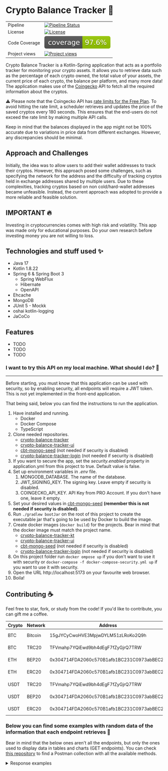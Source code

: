 # Crypto Balance Tracker :rocket:

|               |                                                                                                                                                                                         |
|---------------|-----------------------------------------------------------------------------------------------------------------------------------------------------------------------------------------|
| Pipeline      | [![Pipeline Status](https://github.com/lucasdistasi/crypto-balance-tracker-kt/actions/workflows/main.yml/badge.svg)](https://github.com/lucasdistasi/crypto-balance-tracker-kt/actions) |
| License       | [![License](https://img.shields.io/badge/License-GPLv3-blue.svg)](https://www.gnu.org/licenses/gpl-3.0)                                                                                 |
| Code Coverage | [![Code Coverage](https://github.com/lucasdistasi/crypto-balance-tracker-kt/blob/gh-pages/badges/jacoco.svg)](https://lucasdistasi.github.io/crypto-balance-tracker-kt/)                |
| Project views | [![Project views](https://hits.dwyl.com/lucasdistasi/crypto-balance-tracker-kt.svg)]()                                                                                                  |

Crypto Balance Tracker is a Kotlin-Spring application that acts as a portfolio tracker for monitoring your crypto
assets.
It allows you to retrieve data such as the percentage of each crypto owned, the total value of your assets,
the current price of each crypto, the balance per platform, and many more data! The application makes use of the
[Coingecko](https://www.coingecko.com) API to fetch all the required information about the cryptos.

:warning: Please note that the Coingecko API
has [rate limits for the Free Plan](https://www.coingecko.com/en/api/pricing).
To avoid hitting the rate limit, a scheduler retrieves and updates the price of the saved cryptos every 180 seconds.
This ensures that the end-users do not exceed the rate limit by making multiple API calls.

Keep in mind that the balances displayed in the app might not be 100% accurate due to variations in price data
from different exchanges. However, any discrepancies should be minimal.
<br>

## Approach and Challenges

Initially, the idea was to allow users to add their wallet addresses to track their cryptos. However, this approach
posed
some challenges, such as specifying the network for the address and the difficulty of tracking cryptos held in exchange
addresses shared by multiple users. Due to these complexities, tracking cryptos based on non cold/hard-wallet addresses
became unfeasible.
Instead, the current approach was adopted to provide a more reliable and feasible solution.
<br>

## IMPORTANT :fire:

Investing in cryptocurrencies comes with high risk and volatility. This app was made only for educational purposes.
Do your own research before investing money you are not willing to loss.

## Technologies and stuff used :sparkles:

- Java 17
- Kotlin 1.8.22
- Spring 6 & Spring Boot 3
    - Spring WebFlux
    - Hibernate
    - OpenAPI
- Ehcache
- MongoDB
- JUnit 5 - Mockk
- oshai kotlin-logging
- JaCoCo

## Features

- TODO
- TODO
- TODO

### I want to try this API on my local machine. What should I do? :tada:

---

Before starting, you must know that this application can be used with security, so by enabling security, 
all endpoints will require a JWT token. This is not yet implemented in the front-end application.

That being said, below you can find the instructions to run the application.

1. Have installed and running.
   - Docker
   - Docker Compose
   - TypeScript
2. Clone needed repositories.
    - [crypto-balance-tracker](https://github.com/lucasdistasi/crypto-balance-tracker-kt)
    - [crypto-balance-tracker-ui](https://github.com/lucasdistasi/crypto-balance-tracker-ui)
    - [cbt-mongo-seed](https://github.com/lucasdistasi/cbt-mongo.seed) (not needed if security is disabled)
    - [crypto-balance-tracker-login](https://github.com/lucasdistasi/crypto-balance-tracker-login) (not needed if security is disabled)
3. If you want to secure the app, set the _security.enabled_ property in application.yml from this project to true.
   Default value is false.
4. Set up environment variables in _.env_ file.
   1. MONGODB_DATABASE. The name of the database.
   2. JWT_SIGNING_KEY. The signing key. Leave empty if security is disabled.
   3. COINGECKO_API_KEY. API Key from PRO Account. If you don't have one, leave it empty.
5. Set your desired values in [cbt-mongo-seed](https://github.com/lucasdistasi/cbt-mongo.seed)  **(remember this is not needed if security is disabled)**.
6. Run `./gradlew bootJar` on the root of this project to create the executable jar that's going to be used by Docker to
   build the image.
7. Create docker images (`docker build`) for the projects. Bear in mind that the docker image must match the project name.
   - [crypto-balance-tracker-kt](https://github.com/lucasdistasi/crypto-balance-tracker-kt)
   - [crypto-balance-tracker-ui](https://github.com/lucasdistasi/crypto-balance-tracker-ui)
   - [cbt-mongo-seed](https://github.com/lucasdistasi/cbt-mongo.seed) (not needed if security is disabled)
   - [crypto-balance-tracker-login](https://github.com/lucasdistasi/crypto-balance-tracker-login) (not needed if security is disabled)
8. On this project folder run `docker ompose up` if you don't want to use it with security
   or `docker-compose -f docker-compose-security.yml up` if you want to use it with security.
9. Open the URL http://localhost:5173 on your favourite web browser.
10. Boila!

## Contributing :coffee:

Feel free to star, fork, or study from the code! If you'd like to contribute, you can gift me a coffee.

| Crypto | Network | Address                                    | QR            |
|--------|---------|--------------------------------------------|---------------|
| BTC    | Bitcoin | 15gJYCyCwoHVE3MpjwDYLM51zLRoKo2Q9h         | [BTC-bitcoin] |
| BTC    | TRC20   | TFVmahp7YQiEwd9bh4dEgF7fZyGjrQ7TRW         | [BTC-trc20]   |
| ETH    | BEP20   | 0x304714FDA2060c570B1afb1BC231C0973abBEC23 | [ETH-bep20]   |
| ETH    | ERC20   | 0x304714FDA2060c570B1afb1BC231C0973abBEC23 | [ETH-erc20]   |
| USDT   | TRC20   | TFVmahp7YQiEwd9bh4dEgF7fZyGjrQ7TRW         | [USDT-trc20]  |
| USDT   | BEP20   | 0x304714FDA2060c570B1afb1BC231C0973abBEC23 | [USDT-bep20]  |
| USDT   | ERC20   | 0x304714FDA2060c570B1afb1BC231C0973abBEC23 | [USDT-erc20]  |

[BTC-bitcoin]: https://imgur.com/Hs0DYDk

[BTC-trc20]: https://imgur.com/kdROHrE

[ETH-bep20]: https://imgur.com/DIOiJrL

[ETH-erc20]: https://imgur.com/REXkDmu

[USDT-trc20]: https://imgur.com/ubUWdpI

[USDT-bep20]: https://imgur.com/rrrYd9j

[USDT-erc20]: https://imgur.com/G9DPKvU

### Below you can find some examples with random data of the information that each endpoint retrieves :memo:

Bear in mind that the below ones aren't all the endpoints, but only the ones used to display data in tables and charts (GET endpoints).
You can check [this repository](https://github.com/lucasdistasi/postman-collections) to find a Postman collection with all the available methods.

<details>
  <summary>Response examples</summary>

## Insights

### Retrieve total balances
`/api/v1/insights/balances`

```json
{
  "totalUSDBalance": "6127.00",
  "totalEURBalance": "5737.71",
  "totalBTCBalance": "0.165174680229"
}
```

### Retrieve insights for the given platformId
`/api/v1/insights/platforms/{platformId}`

```json
{
  "platformName": "BINANCE",
  "balances": {
    "totalUSDBalance": "4462.45",
    "totalEURBalance": "4177.32",
    "totalBTCBalance": "0.121175776909"
  },
  "cryptos": [
    {
      "cryptoName": "Bitcoin",
      "cryptoId": "bitcoin",
      "quantity": "0.112371283",
      "balances": {
        "totalUSDBalance": "4138.07",
        "totalEURBalance": "3873.66",
        "totalBTCBalance": "0.112371283"
      },
      "percentage": 92.73
    },
    {
      "cryptoName": "Ethereum",
      "cryptoId": "ethereum",
      "quantity": "0.12349",
      "balances": {
        "totalUSDBalance": "258.62",
        "totalEURBalance": "242.10",
        "totalBTCBalance": "0.007019493909"
      },
      "percentage": 5.8
    },
    {
      "cryptoName": "XRP",
      "cryptoId": "ripple",
      "quantity": "100",
      "balances": {
        "totalUSDBalance": "65.76",
        "totalEURBalance": "61.56",
        "totalBTCBalance": "0.001785"
      },
      "percentage": 1.47
    }
  ]
}
```

### Retrieve balances insights for all platforms
`/api/v1/insights/platforms/balances`

```json
{
  "balances": {
    "totalUSDBalance": "6088.78",
    "totalEURBalance": "5699.70",
    "totalBTCBalance": "0.165316546142"
  },
  "platforms": [
    {
      "platformName": "BINANCE",
      "balances": {
        "totalUSDBalance": "4462.45",
        "totalEURBalance": "4177.32",
        "totalBTCBalance": "0.121175776909"
      },
      "percentage": 73.29
    },
    {
      "platformName": "COINBASE",
      "balances": {
        "totalUSDBalance": "735.00",
        "totalEURBalance": "688.04",
        "totalBTCBalance": "0.019950989232"
      },
      "percentage": 12.07
    },
    {
      "platformName": "KRAKEN",
      "balances": {
        "totalUSDBalance": "324.88",
        "totalEURBalance": "304.12",
        "totalBTCBalance": "0.00881654"
      },
      "percentage": 5.34
    },
    {
      "platformName": "OKX",
      "balances": {
        "totalUSDBalance": "268.88",
        "totalEURBalance": "251.70",
        "totalBTCBalance": "0.0072971"
      },
      "percentage": 4.42
    },
    {
      "platformName": "BYBIT",
      "balances": {
        "totalUSDBalance": "189.50",
        "totalEURBalance": "177.40",
        "totalBTCBalance": "0.0051435"
      },
      "percentage": 3.11
    },
    {
      "platformName": "TREZOR",
      "balances": {
        "totalUSDBalance": "108.06",
        "totalEURBalance": "101.14",
        "totalBTCBalance": "0.00293264"
      },
      "percentage": 1.77
    }
  ]
}
```

### Retrieve user cryptos insights by page
`/api/v1/insights/cryptos?page={page}`

```json
{
  "page": 1,
  "totalPages": 2,
  "hasNextPage": true,
  "balances": {
    "totalUSDBalance": "6088.78",
    "totalEURBalance": "5699.70",
    "totalBTCBalance": "0.165316546142"
  },
  "cryptos": [
    {
      "cryptoInfo": {
        "id": "597ee816-416e-4b78-b9ce-ed16313a6e8a",
        "cryptoName": "Bitcoin",
        "cryptoId": "bitcoin",
        "symbol": "btc",
        "image": "https://assets.coingecko.com/coins/images/1/large/bitcoin.png?1696501400"
      },
      "quantity": "0.112371283",
      "percentage": 67.96,
      "balances": {
        "totalUSDBalance": "4138.07",
        "totalEURBalance": "3873.66",
        "totalBTCBalance": "0.112371283"
      },
      "marketData": {
        "circulatingSupply": "19538343.0",
        "maxSupply": "21000000.0",
        "currentPrice": {
          "usd": "36825",
          "eur": "34472",
          "btc": "1.0"
        }
      },
      "platforms": [
        "BINANCE"
      ]
    },
    {
      "cryptoInfo": {
        "id": "0d40df86-5d39-42af-8762-cdf90d2753ad",
        "cryptoName": "Ethereum",
        "cryptoId": "ethereum",
        "symbol": "eth",
        "image": "https://assets.coingecko.com/coins/images/279/large/ethereum.png?1696501628"
      },
      "quantity": "0.2581273123",
      "percentage": 8.88,
      "balances": {
        "totalUSDBalance": "540.59",
        "totalEURBalance": "506.05",
        "totalBTCBalance": "0.014672630143"
      },
      "marketData": {
        "circulatingSupply": "120263563.630836",
        "maxSupply": "0",
        "currentPrice": {
          "usd": "2094.27",
          "eur": "1960.45",
          "btc": "0.05684261"
        }
      },
      "platforms": [
        "COINBASE"
      ]
    },
    {
      "cryptoInfo": {
        "id": "e7fac4a2-9424-4635-a716-d3fc1b673ad9",
        "cryptoName": "Ethereum",
        "cryptoId": "ethereum",
        "symbol": "eth",
        "image": "https://assets.coingecko.com/coins/images/279/large/ethereum.png?1696501628"
      },
      "quantity": "0.12349",
      "percentage": 4.25,
      "balances": {
        "totalUSDBalance": "258.62",
        "totalEURBalance": "242.10",
        "totalBTCBalance": "0.007019493909"
      },
      "marketData": {
        "circulatingSupply": "120263563.630836",
        "maxSupply": "0",
        "currentPrice": {
          "usd": "2094.27",
          "eur": "1960.45",
          "btc": "0.05684261"
        }
      },
      "platforms": [
        "BINANCE"
      ]
    },
    {
      "cryptoInfo": {
        "id": "2e206c40-4453-4a51-9146-926100c1e7cd",
        "cryptoName": "Tether",
        "cryptoId": "tether",
        "symbol": "usdt",
        "image": "https://assets.coingecko.com/coins/images/325/large/Tether.png?1696501661"
      },
      "quantity": "200",
      "percentage": 3.28,
      "balances": {
        "totalUSDBalance": "199.88",
        "totalEURBalance": "187.10",
        "totalBTCBalance": "0.005424"
      },
      "marketData": {
        "circulatingSupply": "86517250035.3132",
        "maxSupply": "0",
        "currentPrice": {
          "usd": "0.999419",
          "eur": "0.935491",
          "btc": "0.00002712"
        }
      },
      "platforms": [
        "OKX"
      ]
    },
    {
      "cryptoInfo": {
        "id": "5bf2dd37-bcc6-4d15-8468-fcdada3d838a",
        "cryptoName": "BNB",
        "cryptoId": "binancecoin",
        "symbol": "bnb",
        "image": "https://assets.coingecko.com/coins/images/825/large/bnb-icon2_2x.png?1696501970"
      },
      "quantity": "0.75",
      "percentage": 3.11,
      "balances": {
        "totalUSDBalance": "189.50",
        "totalEURBalance": "177.40",
        "totalBTCBalance": "0.0051435"
      },
      "marketData": {
        "circulatingSupply": "153856150.0",
        "maxSupply": "200000000.0",
        "currentPrice": {
          "usd": "252.67",
          "eur": "236.53",
          "btc": "0.006858"
        }
      },
      "platforms": [
        "BYBIT"
      ]
    },
    {
      "cryptoInfo": {
        "id": "772ad3f1-0256-4dfc-bff7-82bd655206fb",
        "cryptoName": "Tether",
        "cryptoId": "tether",
        "symbol": "usdt",
        "image": "https://assets.coingecko.com/coins/images/325/large/Tether.png?1696501661"
      },
      "quantity": "185",
      "percentage": 3.04,
      "balances": {
        "totalUSDBalance": "184.89",
        "totalEURBalance": "173.07",
        "totalBTCBalance": "0.0050172"
      },
      "marketData": {
        "circulatingSupply": "86517250035.3132",
        "maxSupply": "0",
        "currentPrice": {
          "usd": "0.999419",
          "eur": "0.935491",
          "btc": "0.00002712"
        }
      },
      "platforms": [
        "KRAKEN"
      ]
    },
    {
      "cryptoInfo": {
        "id": "19b6efa6-31d9-4d63-82c8-c252a7c33bba",
        "cryptoName": "Solana",
        "cryptoId": "solana",
        "symbol": "sol",
        "image": "https://assets.coingecko.com/coins/images/4128/large/solana.png?1696504756"
      },
      "quantity": "2",
      "percentage": 1.61,
      "balances": {
        "totalUSDBalance": "98.10",
        "totalEURBalance": "91.84",
        "totalBTCBalance": "0.00266284"
      },
      "marketData": {
        "circulatingSupply": "421017098.503324",
        "maxSupply": "0",
        "currentPrice": {
          "usd": "49.05",
          "eur": "45.92",
          "btc": "0.00133142"
        }
      },
      "platforms": [
        "KRAKEN"
      ]
    },
    {
      "cryptoInfo": {
        "id": "62977251-9571-4069-aaed-5ab4ea5c4d4f",
        "cryptoName": "Litecoin",
        "cryptoId": "litecoin",
        "symbol": "ltc",
        "image": "https://assets.coingecko.com/coins/images/2/large/litecoin.png?1696501400"
      },
      "quantity": "1.123891239",
      "percentage": 1.35,
      "balances": {
        "totalUSDBalance": "82.26",
        "totalEURBalance": "77.01",
        "totalBTCBalance": "0.002231811983"
      },
      "marketData": {
        "circulatingSupply": "73857601.9834713",
        "maxSupply": "84000000.0",
        "currentPrice": {
          "usd": "73.19",
          "eur": "68.52",
          "btc": "0.00198579"
        }
      },
      "platforms": [
        "COINBASE"
      ]
    },
    {
      "cryptoInfo": {
        "id": "14c60428-8761-4859-a8fb-485505f3dbd0",
        "cryptoName": "Polkadot",
        "cryptoId": "polkadot",
        "symbol": "dot",
        "image": "https://assets.coingecko.com/coins/images/12171/large/polkadot.png?1696512008"
      },
      "quantity": "15",
      "percentage": 1.27,
      "balances": {
        "totalUSDBalance": "77.25",
        "totalEURBalance": "72.30",
        "totalBTCBalance": "0.0020943"
      },
      "marketData": {
        "circulatingSupply": "1294982120.91743",
        "maxSupply": "0",
        "currentPrice": {
          "usd": "5.15",
          "eur": "4.82",
          "btc": "0.00013962"
        }
      },
      "platforms": [
        "TREZOR"
      ]
    },
    {
      "cryptoInfo": {
        "id": "a7297b23-68b5-46aa-b91c-ff6d022be59e",
        "cryptoName": "Dogecoin",
        "cryptoId": "dogecoin",
        "symbol": "doge",
        "image": "https://assets.coingecko.com/coins/images/5/large/dogecoin.png?1696501409"
      },
      "quantity": "1000.21381",
      "percentage": 1.22,
      "balances": {
        "totalUSDBalance": "74.32",
        "totalEURBalance": "69.57",
        "totalBTCBalance": "0.002020431896"
      },
      "marketData": {
        "circulatingSupply": "141771566383.705",
        "maxSupply": "0",
        "currentPrice": {
          "usd": "0.0743",
          "eur": "0.069553",
          "btc": "0.00000202"
        }
      },
      "platforms": [
        "COINBASE"
      ]
    }
  ]
}
```

### Retrieve user crypto insights for the given coingeckoCryptoId
`/api/v1/insights/cryptos/{coingeckoCryptoId}`

```json
{
  "cryptoName": "Tether",
  "balances": {
    "totalUSDBalance": "384.78",
    "totalEURBalance": "360.16",
    "totalBTCBalance": "0.0104412"
  },
  "platforms": [
    {
      "quantity": "200",
      "balances": {
        "totalUSDBalance": "199.88",
        "totalEURBalance": "187.10",
        "totalBTCBalance": "0.005424"
      },
      "percentage": 51.95,
      "platformName": "OKX"
    },
    {
      "quantity": "185",
      "balances": {
        "totalUSDBalance": "184.89",
        "totalEURBalance": "173.07",
        "totalBTCBalance": "0.0050172"
      },
      "percentage": 48.05,
      "platformName": "KRAKEN"
    }
  ]
}
```

### Retrieve user cryptos insights in all platforms by page
`/api/v1/insights/cryptos/platforms?page={page}`

```json
{
  "page": 1,
  "totalPages": 2,
  "hasNextPage": true,
  "balances": {
    "totalUSDBalance": "6088.78",
    "totalEURBalance": "5699.70",
    "totalBTCBalance": "0.165316546142"
  },
  "cryptos": [
    {
      "cryptoInfo": {
        "cryptoName": "Bitcoin",
        "cryptoId": "bitcoin",
        "symbol": "btc",
        "image": "https://assets.coingecko.com/coins/images/1/large/bitcoin.png?1696501400"
      },
      "quantity": "0.112371283",
      "percentage": 67.96,
      "balances": {
        "totalUSDBalance": "4138.07",
        "totalEURBalance": "3873.66",
        "totalBTCBalance": "0.112371283"
      },
      "marketData": {
        "circulatingSupply": "19538343.0",
        "maxSupply": "21000000.0",
        "currentPrice": {
          "usd": "36825",
          "eur": "34472",
          "btc": "1.0"
        }
      },
      "platforms": [
        "BINANCE"
      ]
    },
    {
      "cryptoInfo": {
        "cryptoName": "Ethereum",
        "cryptoId": "ethereum",
        "symbol": "eth",
        "image": "https://assets.coingecko.com/coins/images/279/large/ethereum.png?1696501628"
      },
      "quantity": "0.3816173123",
      "percentage": 13.13,
      "balances": {
        "totalUSDBalance": "799.21",
        "totalEURBalance": "748.14",
        "totalBTCBalance": "0.021692124052"
      },
      "marketData": {
        "circulatingSupply": "120263563.630836",
        "maxSupply": "0",
        "currentPrice": {
          "usd": "2094.27",
          "eur": "1960.45",
          "btc": "0.05684261"
        }
      },
      "platforms": [
        "COINBASE",
        "BINANCE"
      ]
    },
    {
      "cryptoInfo": {
        "cryptoName": "Tether",
        "cryptoId": "tether",
        "symbol": "usdt",
        "image": "https://assets.coingecko.com/coins/images/325/large/Tether.png?1696501661"
      },
      "quantity": "385",
      "percentage": 6.32,
      "balances": {
        "totalUSDBalance": "384.78",
        "totalEURBalance": "360.16",
        "totalBTCBalance": "0.0104412"
      },
      "marketData": {
        "circulatingSupply": "86517250035.3132",
        "maxSupply": "0",
        "currentPrice": {
          "usd": "0.999419",
          "eur": "0.935491",
          "btc": "0.00002712"
        }
      },
      "platforms": [
        "OKX",
        "KRAKEN"
      ]
    },
    {
      "cryptoInfo": {
        "cryptoName": "BNB",
        "cryptoId": "binancecoin",
        "symbol": "bnb",
        "image": "https://assets.coingecko.com/coins/images/825/large/bnb-icon2_2x.png?1696501970"
      },
      "quantity": "0.75",
      "percentage": 3.11,
      "balances": {
        "totalUSDBalance": "189.50",
        "totalEURBalance": "177.40",
        "totalBTCBalance": "0.0051435"
      },
      "marketData": {
        "circulatingSupply": "153856150.0",
        "maxSupply": "200000000.0",
        "currentPrice": {
          "usd": "252.67",
          "eur": "236.53",
          "btc": "0.006858"
        }
      },
      "platforms": [
        "BYBIT"
      ]
    },
    {
      "cryptoInfo": {
        "cryptoName": "Solana",
        "cryptoId": "solana",
        "symbol": "sol",
        "image": "https://assets.coingecko.com/coins/images/4128/large/solana.png?1696504756"
      },
      "quantity": "2",
      "percentage": 1.61,
      "balances": {
        "totalUSDBalance": "98.10",
        "totalEURBalance": "91.84",
        "totalBTCBalance": "0.00266284"
      },
      "marketData": {
        "circulatingSupply": "421017098.503324",
        "maxSupply": "0",
        "currentPrice": {
          "usd": "49.05",
          "eur": "45.92",
          "btc": "0.00133142"
        }
      },
      "platforms": [
        "KRAKEN"
      ]
    },
    {
      "cryptoInfo": {
        "cryptoName": "Litecoin",
        "cryptoId": "litecoin",
        "symbol": "ltc",
        "image": "https://assets.coingecko.com/coins/images/2/large/litecoin.png?1696501400"
      },
      "quantity": "1.123891239",
      "percentage": 1.35,
      "balances": {
        "totalUSDBalance": "82.26",
        "totalEURBalance": "77.01",
        "totalBTCBalance": "0.002231811983"
      },
      "marketData": {
        "circulatingSupply": "73857601.9834713",
        "maxSupply": "84000000.0",
        "currentPrice": {
          "usd": "73.19",
          "eur": "68.52",
          "btc": "0.00198579"
        }
      },
      "platforms": [
        "COINBASE"
      ]
    },
    {
      "cryptoInfo": {
        "cryptoName": "Polkadot",
        "cryptoId": "polkadot",
        "symbol": "dot",
        "image": "https://assets.coingecko.com/coins/images/12171/large/polkadot.png?1696512008"
      },
      "quantity": "15",
      "percentage": 1.27,
      "balances": {
        "totalUSDBalance": "77.25",
        "totalEURBalance": "72.30",
        "totalBTCBalance": "0.0020943"
      },
      "marketData": {
        "circulatingSupply": "1294982120.91743",
        "maxSupply": "0",
        "currentPrice": {
          "usd": "5.15",
          "eur": "4.82",
          "btc": "0.00013962"
        }
      },
      "platforms": [
        "TREZOR"
      ]
    },
    {
      "cryptoInfo": {
        "cryptoName": "Dogecoin",
        "cryptoId": "dogecoin",
        "symbol": "doge",
        "image": "https://assets.coingecko.com/coins/images/5/large/dogecoin.png?1696501409"
      },
      "quantity": "1000.21381",
      "percentage": 1.22,
      "balances": {
        "totalUSDBalance": "74.32",
        "totalEURBalance": "69.57",
        "totalBTCBalance": "0.002020431896"
      },
      "marketData": {
        "circulatingSupply": "141771566383.705",
        "maxSupply": "0",
        "currentPrice": {
          "usd": "0.0743",
          "eur": "0.069553",
          "btc": "0.00000202"
        }
      },
      "platforms": [
        "COINBASE"
      ]
    },
    {
      "cryptoInfo": {
        "cryptoName": "NEO",
        "cryptoId": "neo",
        "symbol": "neo",
        "image": "https://assets.coingecko.com/coins/images/480/large/NEO_512_512.png?1696501735"
      },
      "quantity": "5",
      "percentage": 1.13,
      "balances": {
        "totalUSDBalance": "69.00",
        "totalEURBalance": "64.60",
        "totalBTCBalance": "0.0018731"
      },
      "marketData": {
        "circulatingSupply": "70530000.0",
        "maxSupply": "0",
        "currentPrice": {
          "usd": "13.8",
          "eur": "12.92",
          "btc": "0.00037462"
        }
      },
      "platforms": [
        "OKX"
      ]
    },
    {
      "cryptoInfo": {
        "cryptoName": "XRP",
        "cryptoId": "ripple",
        "symbol": "xrp",
        "image": "https://assets.coingecko.com/coins/images/44/large/xrp-symbol-white-128.png?1696501442"
      },
      "quantity": "100",
      "percentage": 1.08,
      "balances": {
        "totalUSDBalance": "65.76",
        "totalEURBalance": "61.56",
        "totalBTCBalance": "0.001785"
      },
      "marketData": {
        "circulatingSupply": "53652766196.0",
        "maxSupply": "100000000000.0",
        "currentPrice": {
          "usd": "0.657608",
          "eur": "0.615587",
          "btc": "0.00001785"
        }
      },
      "platforms": [
        "BINANCE"
      ]
    }
  ]
}
```

### Retrieve user cryptos insights
`/api/v1/insights/cryptos/balances`

```json
{
  "balances": {
    "totalUSDBalance": "6127.00",
    "totalEURBalance": "5737.71",
    "totalBTCBalance": "0.165174680229"
  },
  "cryptos": [
    {
      "cryptoName": "Bitcoin",
      "cryptoId": "bitcoin",
      "quantity": "0.112371283",
      "balances": {
        "totalUSDBalance": "4169.76",
        "totalEURBalance": "3904.90",
        "totalBTCBalance": "0.112371283"
      },
      "percentage": 68.06
    },
    {
      "cryptoName": "Ethereum",
      "cryptoId": "ethereum",
      "quantity": "0.3816173123",
      "balances": {
        "totalUSDBalance": "804.05",
        "totalEURBalance": "752.99",
        "totalBTCBalance": "0.02165948814"
      },
      "percentage": 13.12
    },
    {
      "cryptoName": "Tether",
      "cryptoId": "tether",
      "quantity": "385",
      "balances": {
        "totalUSDBalance": "385.00",
        "totalEURBalance": "360.56",
        "totalBTCBalance": "0.0103873"
      },
      "percentage": 6.28
    },
    {
      "cryptoName": "BNB",
      "cryptoId": "binancecoin",
      "quantity": "0.75",
      "balances": {
        "totalUSDBalance": "189.94",
        "totalEURBalance": "177.88",
        "totalBTCBalance": "0.00511719"
      },
      "percentage": 3.1
    },
    {
      "cryptoName": "Solana",
      "cryptoId": "solana",
      "quantity": "2",
      "balances": {
        "totalUSDBalance": "98.88",
        "totalEURBalance": "92.60",
        "totalBTCBalance": "0.00266384"
      },
      "percentage": 1.61
    },
    {
      "cryptoName": "Litecoin",
      "cryptoId": "litecoin",
      "quantity": "1.123891239",
      "balances": {
        "totalUSDBalance": "82.26",
        "totalEURBalance": "77.01",
        "totalBTCBalance": "0.002231811983"
      },
      "percentage": 1.34
    },
    {
      "cryptoName": "Polkadot",
      "cryptoId": "polkadot",
      "quantity": "15",
      "balances": {
        "totalUSDBalance": "77.25",
        "totalEURBalance": "72.30",
        "totalBTCBalance": "0.0020943"
      },
      "percentage": 1.26
    },
    {
      "cryptoName": "Dogecoin",
      "cryptoId": "dogecoin",
      "quantity": "1000.21381",
      "balances": {
        "totalUSDBalance": "74.32",
        "totalEURBalance": "69.57",
        "totalBTCBalance": "0.002020431896"
      },
      "percentage": 1.21
    },
    {
      "cryptoName": "NEO",
      "cryptoId": "neo",
      "quantity": "5",
      "balances": {
        "totalUSDBalance": "69.05",
        "totalEURBalance": "64.65",
        "totalBTCBalance": "0.0018601"
      },
      "percentage": 1.13
    },
    {
      "cryptoName": "XRP",
      "cryptoId": "ripple",
      "quantity": "100",
      "balances": {
        "totalUSDBalance": "65.81",
        "totalEURBalance": "61.63",
        "totalBTCBalance": "0.001773"
      },
      "percentage": 1.07
    },
    {
      "cryptoName": "Polygon",
      "cryptoId": "matic-network",
      "quantity": "50",
      "balances": {
        "totalUSDBalance": "41.89",
        "totalEURBalance": "39.21",
        "totalBTCBalance": "0.0011365"
      },
      "percentage": 0.68
    },
    {
      "cryptoName": "Cardano",
      "cryptoId": "cardano",
      "quantity": "100.501",
      "balances": {
        "totalUSDBalance": "37.83",
        "totalEURBalance": "35.41",
        "totalBTCBalance": "0.00102611521"
      },
      "percentage": 0.62
    },
    {
      "cryptoName": "Others",
      "balances": {
        "totalUSDBalance": "30.96",
        "totalEURBalance": "29.00",
        "totalBTCBalance": "0.00083332"
      },
      "percentage": 0.51
    }
  ]
}
```

## User Cryptos

### Retrieve user cryptos by page
`/api/v1/cryptos?page={page}`

```json
{
  "page": 1,
  "totalPages": 2,
  "hasNextPage": true,
  "cryptos": [
    {
      "id": "597ee816-416e-4b78-b9ce-ed16313a6e8a",
      "cryptoName": "Bitcoin",
      "quantity": "0.112371283",
      "platform": "BINANCE"
    },
    {
      "id": "0d40df86-5d39-42af-8762-cdf90d2753ad",
      "cryptoName": "Ethereum",
      "quantity": "0.2581273123",
      "platform": "COINBASE"
    },
    {
      "id": "2e206c40-4453-4a51-9146-926100c1e7cd",
      "cryptoName": "Tether",
      "quantity": "200",
      "platform": "OKX"
    },
    {
      "id": "5bf2dd37-bcc6-4d15-8468-fcdada3d838a",
      "cryptoName": "BNB",
      "quantity": "0.75",
      "platform": "BYBIT"
    },
    {
      "id": "597735e5-4ee9-4d07-bb93-04308381db5e",
      "cryptoName": "XRP",
      "quantity": "100",
      "platform": "BINANCE"
    },
    {
      "id": "19b6efa6-31d9-4d63-82c8-c252a7c33bba",
      "cryptoName": "Solana",
      "quantity": "2",
      "platform": "KRAKEN"
    },
    {
      "id": "efea34ce-eca4-4b76-8357-7190ffe2cae6",
      "cryptoName": "Cardano",
      "quantity": "100.501",
      "platform": "COINBASE"
    },
    {
      "id": "a7297b23-68b5-46aa-b91c-ff6d022be59e",
      "cryptoName": "Dogecoin",
      "quantity": "1000.21381",
      "platform": "COINBASE"
    },
    {
      "id": "34eb45cb-1bd4-4a42-827f-69022c5ebdd2",
      "cryptoName": "Polygon",
      "quantity": "50",
      "platform": "KRAKEN"
    },
    {
      "id": "14c60428-8761-4859-a8fb-485505f3dbd0",
      "cryptoName": "Polkadot",
      "quantity": "15",
      "platform": "TREZOR"
    }
  ]
}
```

### Retrieve user crypto by userCryptoId
`/api/v1/cryptos/{userCryptoId}`

```json
{
  "id": "597ee816-416e-4b78-b9ce-ed16313a6e8a",
  "cryptoName": "Bitcoin",
  "quantity": "0.112371283",
  "platform": "BINANCE"
}
```

## Goals

### Retrieve goals by page
`/api/v1/goals?page={page}`

```json
{
  "page": 1,
  "totalPages": 1,
  "hasNextPage": false,
  "goals": [
    {
      "id": "bd0b9c6f-305e-45bb-9536-3fe9dd1a9a2f",
      "cryptoName": "Bitcoin",
      "actualQuantity": "0.112371283",
      "progress": 100.0,
      "remainingQuantity": "0",
      "goalQuantity": "0.1",
      "moneyNeeded": "0.00"
    },
    {
      "id": "0a8a0416-0392-4a07-91cb-80a7bde1acdf",
      "cryptoName": "Ethereum",
      "actualQuantity": "0.3816173123",
      "progress": 38.16,
      "remainingQuantity": "0.6183826877",
      "goalQuantity": "1",
      "moneyNeeded": "1298.57"
    },
    {
      "id": "eab99e1f-ac21-45ea-8c85-200087b0c081",
      "cryptoName": "Bitcoin Cash",
      "actualQuantity": "0",
      "progress": 0.0,
      "remainingQuantity": "4",
      "goalQuantity": "4",
      "moneyNeeded": "965.36"
    }
  ]
}
```

### Retrieve goal by goalId
`/api/v1/goals/{goalId}`

```json
{
  "id": "bd0b9c6f-305e-45bb-9536-3fe9dd1a9a2f",
  "cryptoName": "Bitcoin",
  "actualQuantity": "0.112371283",
  "progress": 100.0,
  "remainingQuantity": "0",
  "goalQuantity": "0.1",
  "moneyNeeded": "0.00"
}
```

## Platforms

### Retrieve all platforms
`/api/v1/platforms`

```json
[
  {
    "id": "db13cdbc-f33e-4ca3-acd0-7357bb99e0e2",
    "name": "BINANCE"
  },
  {
    "id": "97363a3c-35e3-49fd-b183-4ee5e881c99e",
    "name": "COINBASE"
  },
  {
    "id": "5991df81-66f9-4b5f-8067-dbf559caaae9",
    "name": "TREZOR"
  },
  {
    "id": "bb4fc7ad-1aaa-431f-9ca7-71c6f246a98c",
    "name": "OKX"
  },
  {
    "id": "05b5071d-4897-44e8-9b6b-343ceabd4d05",
    "name": "BYBIT"
  },
  {
    "id": "7a9dc422-ee15-4a8e-9ca6-fd7178b214fb",
    "name": "KRAKEN"
  }
]
```

### Retrieve platform by platformId
`/api/v1/platforms/{platformId}`

```json
{
  "id": "db13cdbc-f33e-4ca3-acd0-7357bb99e0e2",
  "name": "BINANCE"
}
```

</details>